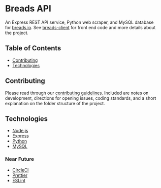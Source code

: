 # Breads API

An Express REST API service, Python web scraper, and MySQL database for [breads.io](https://www.breads.io/). See [breads-client](https://github.com/aTmb405/breads-client) for front end code and more details about the project.

## Table of Contents
-   [Contributing](#contributing)
-   [Technologies](#technologies)

## Contributing

Please read through our [contributing guidelines](https://github.com/zero-to-mastery/breads-server/blob/master/CONTRIBUTING.md). Included are notes on development, directions for opening issues, coding standards, and a short explanation on the folder structure of the project.

## Technologies

-   [Node.js](https://nodejs.org/en/)
-   [Express](http://expressjs.com/)
-   [Python](https://www.python.org/)
-   [MySQL](https://www.mysql.com/)

### Near Future

-   [CircleCI](https://circleci.com/)
-   [Prettier](https://prettier.io/)
-   [ESLint](https://eslint.org/)
